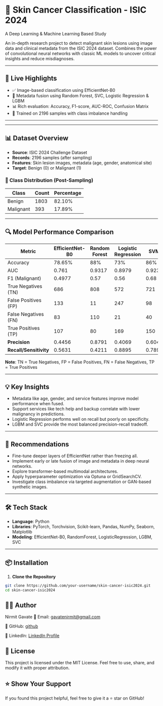 # 🧬 Skin Cancer Classification - ISIC 2024  
A Deep Learning & Machine Learning Based Study

An in-depth research project to detect malignant skin lesions using image data and clinical metadata from the ISIC 2024 dataset. Combines the power of convolutional neural networks with classic ML models to uncover critical insights and reduce misdiagnoses.

---

## 🚀 Live Highlights

- ✅ Image-based classification using EfficientNet-B0  
- 🧠 Metadata fusion using Random Forest, SVC, Logistic Regression & LGBM  
- 📊 Rich evaluation: Accuracy, F1-score, AUC-ROC, Confusion Matrix  
- 🧪 Trained on 2196 samples with class imbalance handling  

---

---

## 📊 Dataset Overview

- **Source**: ISIC 2024 Challenge Dataset  
- **Records**: 2196 samples (after sampling)  
- **Features**: Skin lesion images, metadata (age, gender, anatomical site)  
- **Target**: Benign (0) or Malignant (1)

### 🔢 Class Distribution (Post-Sampling)

| Class     | Count | Percentage |
|-----------|--------|------------|
| Benign    | 1803   | 82.10%     |
| Malignant | 393    | 17.89%     |

---

## 🔍 Model Performance Comparison

| Metric               | EfficientNet-B0 | Random Forest | Logistic Regression | SVM   | LGBM  |
|----------------------|------------------|----------------|----------------------|-------|-------|
| Accuracy             | 78.65%           | 88%            | 73%                  | 86%   | 90%   |
| AUC                  | 0.761            | 0.9317         | 0.8979               | 0.9232| 0.9094|
| F1 (Malignant)       | 0.4977           | 0.57           | 0.56                 | 0.68  | 0.68  |
| True Negatives (TN)  | 686              | 808            | 572                  | 721   | 792   |
| False Positives (FP) | 133              | 11             | 247                  | 98    | 27    |
| False Negatives (FN) | 83               | 110            | 21                   | 40    | 77    |
| True Positives (TP)  | 107              | 80             | 169                  | 150   | 113   |
| **Precision**        | 0.4456           | 0.8791         | 0.4069               | 0.6048| 0.8071|
| **Recall/Sensitivity**| 0.5631          | 0.4211         | 0.8895               | 0.7895| 0.5947|



**Note**: TN = True Negatives, FP = False Positives, FN = False Negatives, TP = True Positives



---

## 💡 Key Insights

- Metadata like age, gender, and service features improve model performance when fused.
- Support services like tech help and backup correlate with lower malignancy in predictions.
- Logistic Regression performs well on recall but poorly on specificity.
- LGBM and SVC provide the most balanced precision-recall tradeoff.

---

## 🧠 Recommendations

- Fine-tune deeper layers of EfficientNet rather than freezing all.
- Implement early or late fusion of image and metadata in deep neural networks.
- Explore transformer-based multimodal architectures.
- Apply hyperparameter optimization via Optuna or GridSearchCV.
- Investigate class imbalance via targeted augmentation or GAN-based synthetic images.

---

## 🛠️ Tech Stack

- **Language**: Python  
- **Libraries**: PyTorch, Torchvision, Scikit-learn, Pandas, NumPy, Seaborn, Matplotlib  
- **Modeling**: EfficientNet-B0, RandomForest, LogisticRegression, LGBM, SVC  

---

## 📦 Installation

1. **Clone the Repository**
```bash
git clone https://github.com/your-username/skin-cancer-isic2024.git
cd skin-cancer-isic2024
```

## 🙋‍♂️ Author
Nirmit Gavate
📧 Email: gavatenirmit@gmail.com

🔗 GitHub: [github](https://github.com/NirmitGavate)

🔗 LinkedIn: [LinkedIn Profile](https://www.linkedin.com/in/nirmit-gavate-4210262b1/)

## 📜 License
This project is licensed under the MIT License.
Feel free to use, share, and modify it with proper attribution.

## ⭐ Show Your Support
If you found this project helpful, feel free to give it a ⭐ star on GitHub!


